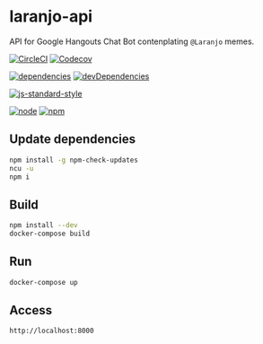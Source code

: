# laranjo-api

API for Google Hangouts Chat Bot contenplating `@Laranjo` memes.

[![CircleCI](https://img.shields.io/circleci/project/github/romajs/laranjo-api.svg)](https://circleci.com/gh/romajs/laranjo-api)
[![Codecov](https://img.shields.io/codecov/c/github/romajs/laranjo-api.svg)](https://codecov.io/gh/romajs/laranjo-api)

[![dependencies](https://david-dm.org/romajs/laranjo-api.svg)](https://david-dm.org/romajs/laranjo-api)
[![devDependencies](https://david-dm.org/romajs/laranjo-api/dev-status.svg)](https://david-dm.org/romajs/laranjo-api?type=dev)

[![js-standard-style](https://img.shields.io/badge/code%20style-standard-brightgreen.svg)](http://standardjs.com)

[![node](https://img.shields.io/badge/node-6.14.2-yellow.svg)](https://nodejs.org/en/blog/release/v6.14.2/)
[![npm](https://img.shields.io/badge/npm-3.10.10-yellow.svg)](https://github.com/npm/npm/releases/tag/v3.10.10)

## Update dependencies

```sh
npm install -g npm-check-updates
ncu -u
npm i
```

## Build

```sh
npm install --dev
docker-compose build
```  
## Run

```sh
docker-compose up
```  

## Access

```
http://localhost:8000
```
